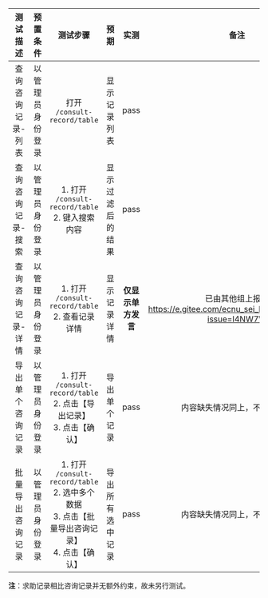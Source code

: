 |     测试描述      |     预置条件     |                                                  测试步骤                                                  |       预期       |        实测        |                                    备注                                     |
| :---------------: | :--------------: | :--------------------------------------------------------------------------------------------------------: | :--------------: | :----------------: | :-------------------------------------------------------------------------: |
| 查询咨询记录-列表 | 以管理员身份登录 |                                        打开 `/consult-record/table`                                        |   显示记录列表   |        pass        |                                                                             |
| 查询咨询记录-搜索 | 以管理员身份登录 |                            1. 打开 `/consult-record/table`<br />2. 键入搜索内容                            | 显示过滤后的结果 |        pass        |                                                                             |
| 查询咨询记录-详情 | 以管理员身份登录 |                            1. 打开 `/consult-record/table`<br />2. 查看记录详情                            |   显示记录详情   | **仅显示单方发言** | 已由其他组上报：https://e.gitee.com/ecnu_sei_hysun/issues/list?issue=I4NW7W |
| 导出单个咨询记录  | 以管理员身份登录 |               1. 打开 `/consult-record/table`<br />2. 点击【导出记录】<br />3. 点击【确认】                |   导出单个记录   |        pass        |                        内容缺失情况同上，不重复记录                         |
| 批量导出咨询记录  | 以管理员身份登录 | 1. 打开 `/consult-record/table`<br />2. 选中多个数据<br />3. 点击【批量导出咨询记录】<br />4. 点击【确认】 | 导出所有选中记录 |        pass        |                        内容缺失情况同上，不重复记录                         |

**注**：求助记录相比咨询记录并无额外约束，故未另行测试。
